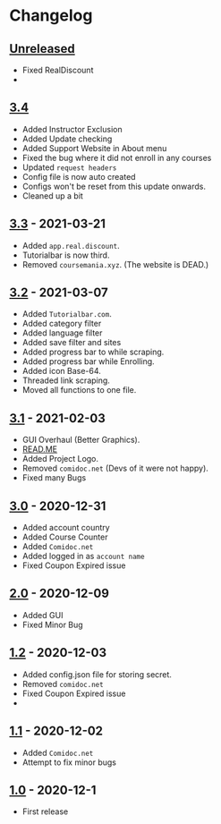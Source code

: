 # Changelog

## [Unreleased](https://github.com/techtanic/Udemy-Course-Grabber)

- Fixed RealDiscount
- 

## [3.4](https://github.com/techtanic/Udemy-Course-Grabber/releases/tag/v3.4)

- Added Instructor Exclusion
- Added Update checking
- Added Support Website in About menu
- Fixed the bug where it did not enroll in any courses
- Updated `request headers`
- Config file is now auto created
- Configs won't be reset from this update onwards.
- Cleaned up a bit

## [3.3](https://github.com/techtanic/Udemy-Course-Grabber/releases/tag/v3.3) - 2021-03-21 

- Added `app.real.discount`.
- Tutorialbar is now third.
- Removed `coursemania.xyz`. (The website is DEAD.)

## [3.2](https://github.com/techtanic/Udemy-Course-Grabber/releases/tag/v3.2) - 2021-03-07

- Added `Tutorialbar.com`.
- Added category filter
- Added language filter
- Added save filter and sites
- Added progress bar to while scraping.
- Added progress bar while Enrolling.
- Added icon Base-64.
- Threaded link scraping.
- Moved all functions to one file.


## [3.1] - 2021-02-03

- GUI Overhaul (Better Graphics).
- [READ.ME](https://github.com/techtanic/Udemy-Course-Grabber/blob/master/README.md)
- Added Project Logo.
- Removed `comidoc.net` (Devs of it were not happy).
- Fixed many Bugs

## [3.0] - 2020-12-31

- Added account country
- Added Course Counter
- Added `Comidoc.net`
- Added logged in as `account name` 
- Fixed Coupon Expired issue

## [2.0] - 2020-12-09

- Added GUI
- Fixed Minor Bug

## [1.2] - 2020-12-03

- Added config.json file for storing secret. 
- Removed `comidoc.net`
- Fixed Coupon Expired issue
- 
## [1.1] - 2020-12-02

- Added `Comidoc.net`
- Attempt to fix minor bugs

## [1.0] - 2020-12-1

- First release

[3.1]: https://github.com/techtanic/Udemy-Course-Grabber/releases/tag/v3.1
[3.0]: https://github.com/techtanic/Udemy-Course-Grabber/releases/tag/v3.0
[2.0]: https://github.com/techtanic/Udemy-Course-Grabber/releases/tag/v2.0
[1.2]: https://github.com/techtanic/Udemy-Course-Grabber/releases/tag/v1.2
[1.1]: https://github.com/techtanic/Udemy-Course-Grabber/releases/tag/v1.1
[1.0]: https://github.com/techtanic/Udemy-Course-Grabber/releases/tag/v1.0
